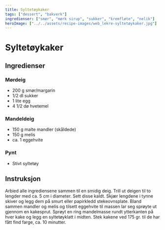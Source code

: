 ```yaml
---
title: Syltetøykaker
tags: ["dessert", "bakverk"]
ingredienser: ["smør", "mørk sirup", "sukker", "kremfløte", "nelik"]
heroImage: ["../../assets/recipe-images/web_lekre-syltetøykaker.jpg"]
---
```


# Syltetøykaker

## Ingredienser

### Mørdeig

- 200 g smør/margarin
- 1/2 dl sukker
- 1 lite egg
- 4 1/2 dø hvetemel

### Mandeldeig

- 150 g malte mandler (skåldede)
- 150 g melis
- ca. 1 eggehvite

### Pynt

- Stivt syltetøy

## Instruksjon

Arbied alle ingrediensene sammen til en smidig deig. Trill ut deigen til to lengder med ca. 5 cm i diameter. Sett disse kaldt. Skjær lengdene i tynne skiver og legg dem på smurt eller papirkledd stekeovnsplate. Bland sammen mandler og melis og tilsett eggehvite til massen lar seg sprøyte ut gjennom en kakesprut. Sprøyt en ring mandelmasse rundt ytterkanten på hver kake og legg en syltetøyklatt i midten. Stek kakene ved 175 gr. til de har fått find farge, ca. 10 minutter.
